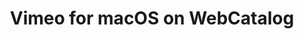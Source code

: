 ---
name: Vimeo
category: Video
title: Vimeo for macOS on WebCatalog
key: vimeo
fullUrl: 'https://vimeo.com/'
hostname: vimeo.com

---